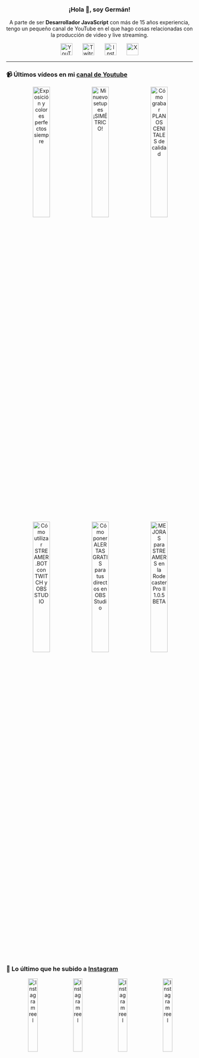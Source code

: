 <p align="center" width="300">
  <h3 align="center">¡Hola 👋, soy Germán!</h3>
</p>

<p align="center">A parte de ser <strong>Desarrollador JavaScript</strong> con más de 15 años experiencia, tengo un pequeño canal de YouTube en el que hago cosas relacionadas con la producción de video y live streaming.</p>

<p align="center">
  <a href="https://youtube.com/@germix" target="blank"><img src="https://cdn.simpleicons.org/youtube/FF0000" alt="YouTube" title="YouTube" width="32px" /></a>
  &#8287;&#8287;&#8287;&#8287;&#8287;
  <a href="https://twitch.tv/germix_tv" target="blank"><img src="https://cdn.simpleicons.org/twitch/9146FF" alt="Twitch" title="Twitch" width="32px" /></a>
  &#8287;&#8287;&#8287;&#8287;&#8287;
  <a href="https://instagram.com/germix_tv" target="blank"><img src="https://cdn.simpleicons.org/instagram/E4405F" alt="Instagram" title="Instagram" width="32px" /></a>
  &#8287;&#8287;&#8287;&#8287;&#8287;
  <a href="https://x.com/germix_tv" target="blank"><img src="https://cdn.simpleicons.org/x/000000" alt="X" title="X" width="32px" />
  </a>
</p>

<hr />

<p align="center">
  <h3>📹 Últimos vídeos en mi <a href="https://youtube.com/@germix?sub_confirmation=1" target="blank">canal de Youtube</a></h3>
</p>
<p align="center">&#8287;<a href="https://youtu.be/7VGfZ_7lhag" target="blank"><img width="30%" src="https://img.youtube.com/vi/7VGfZ_7lhag/mqdefault.jpg" alt="Exposición y colores perfectos siempre" title="Exposición y colores perfectos siempre" /></a>  &#8287;<a href="https://youtu.be/ibEAW0cBqQA" target="blank"><img width="30%" src="https://img.youtube.com/vi/ibEAW0cBqQA/mqdefault.jpg" alt="Mi nuevo setup es ¡SIMÉTRICO!" title="Mi nuevo setup es ¡SIMÉTRICO!" /></a>  &#8287;<a href="https://youtu.be/2XDhlqEN3cE" target="blank"><img width="30%" src="https://img.youtube.com/vi/2XDhlqEN3cE/mqdefault.jpg" alt="Cómo grabar PLANOS CENITALES de calidad" title="Cómo grabar PLANOS CENITALES de calidad" /></a><br />  &#8287;<a href="https://youtu.be/2AilFoiYnlc" target="blank"><img width="30%" src="https://img.youtube.com/vi/2AilFoiYnlc/mqdefault.jpg" alt="Cómo utilizar STREAMER.BOT con TWITCH y OBS STUDIO" title="Cómo utilizar STREAMER.BOT con TWITCH y OBS STUDIO" /></a>  &#8287;<a href="https://youtu.be/3EUPLZjGjkY" target="blank"><img width="30%" src="https://img.youtube.com/vi/3EUPLZjGjkY/mqdefault.jpg" alt="Cómo poner ALERTAS GRATIS para tus directos en OBS Studio" title="Cómo poner ALERTAS GRATIS para tus directos en OBS Studio" /></a>  &#8287;<a href="https://youtu.be/3mLzME7gODA" target="blank"><img width="30%" src="https://img.youtube.com/vi/3mLzME7gODA/mqdefault.jpg" alt="MEJORAS para STREAMERS en la Rodecaster Pro II 1.0.5 BETA" title="MEJORAS para STREAMERS en la Rodecaster Pro II 1.0.5 BETA" /></a></p>

<p align="center">
  <h3>📸 Lo último que he subido a <a href="https://instagram.com/germix_tv" target="blank">Instagram</a></h3>
</p>
<p align="center">&#8287;<a href='https://instagram.com/p/DG3-Hz7tG2o' target='_blank'><img width='22.5%' src='https://scontent-muc2-1.cdninstagram.com/v/t51.2885-15/482893206_18273522145250009_594155479339286124_n.jpg?stp=dst-jpg_e15_p360x360_tt6&efg=eyJ2ZW5jb2RlX3RhZyI6ImltYWdlX3VybGdlbi43MjB4MTI4MC5zZHIuZjc1NzYxLmRlZmF1bHRfY292ZXJfZnJhbWUifQ&_nc_ht=scontent-muc2-1.cdninstagram.com&_nc_cat=105&_nc_oc=Q6cZ2AGY5nupwdHxiTjJ203BoyG7fZzOcjzsZvhz_d4woseUKwLFtF5olH0opS6TyhtL7w8&_nc_ohc=tuuVacml3-EQ7kNvgH8SKTc&_nc_gid=bd06141f4792471180e226226f7f03dd&edm=ACHbZRIBAAAA&ccb=7-5&ig_cache_key=MzU4MjYwNTI0NDI3OTA1NzgzMg%3D%3D.3-ccb7-5&oh=00_AYFBO3WpBM27yj9aZV1_ahUlJvvbDX85vxYjdctHXAG6bQ&oe=67D6A5AE&_nc_sid=c024bc' alt='Instagram reel' /></a>  &#8287;<a href='https://instagram.com/p/DG1W0YStUhY' target='_blank'><img width='22.5%' src='https://scontent-muc2-1.cdninstagram.com/v/t51.2885-15/482676477_18273415525250009_8907864230241733969_n.jpg?stp=dst-jpg_e15_p360x360_tt6&efg=eyJ2ZW5jb2RlX3RhZyI6ImltYWdlX3VybGdlbi43MjB4MTI4MC5zZHIuZjc1NzYxLmRlZmF1bHRfY292ZXJfZnJhbWUifQ&_nc_ht=scontent-muc2-1.cdninstagram.com&_nc_cat=105&_nc_oc=Q6cZ2AGY5nupwdHxiTjJ203BoyG7fZzOcjzsZvhz_d4woseUKwLFtF5olH0opS6TyhtL7w8&_nc_ohc=pcp0dBSWwNoQ7kNvgF1_No0&_nc_gid=bd06141f4792471180e226226f7f03dd&edm=ACHbZRIBAAAA&ccb=7-5&ig_cache_key=MzU4MTg2OTQzNTE2MjgwNjM2MA%3D%3D.3-ccb7-5&oh=00_AYFplOX3h8T0GNUKDpL3Iq5AFMlMt7wsU8cDtTvKqHfOkA&oe=67D69AA4&_nc_sid=c024bc' alt='Instagram reel' /></a>  &#8287;<a href='https://instagram.com/p/DGy8WEmNV-T' target='_blank'><img width='22.5%' src='https://scontent-muc2-1.cdninstagram.com/v/t51.2885-15/483018681_596387996560636_3341626206913871779_n.jpg?stp=dst-jpg_e15_p360x360_tt6&efg=eyJ2ZW5jb2RlX3RhZyI6ImltYWdlX3VybGdlbi42NDB4MTEzNi5zZHIuZjcxODc4Lm5mcmFtZV9jb3Zlcl9mcmFtZSJ9&_nc_ht=scontent-muc2-1.cdninstagram.com&_nc_cat=104&_nc_oc=Q6cZ2AGY5nupwdHxiTjJ203BoyG7fZzOcjzsZvhz_d4woseUKwLFtF5olH0opS6TyhtL7w8&_nc_ohc=lJVLcDBUeiYQ7kNvgHEWFNy&_nc_gid=bd06141f4792471180e226226f7f03dd&edm=ACHbZRIBAAAA&ccb=7-5&ig_cache_key=MzU4MTE5MDA1MzI2ODExOTQ0Mw%3D%3D.3-ccb7-5&oh=00_AYF1zIOuiKCScY0feYSs3A_Vam0SHEuI_JDn9WqykLowbA&oe=67D6AA05&_nc_sid=c024bc' alt='Instagram reel' /></a>  &#8287;<a href='https://instagram.com/p/DGq28RTNOfm' target='_blank'><img width='22.5%' src='https://scontent-muc2-1.cdninstagram.com/v/t51.2885-15/482070130_1025043889660031_2266632807348045640_n.jpg?stp=dst-jpg_e15_p360x360_tt6&efg=eyJ2ZW5jb2RlX3RhZyI6ImltYWdlX3VybGdlbi42NDB4MTEzNi5zZHIuZjcxODc4Lm5mcmFtZV9jb3Zlcl9mcmFtZSJ9&_nc_ht=scontent-muc2-1.cdninstagram.com&_nc_cat=111&_nc_oc=Q6cZ2AGY5nupwdHxiTjJ203BoyG7fZzOcjzsZvhz_d4woseUKwLFtF5olH0opS6TyhtL7w8&_nc_ohc=Vg2-gDvW-cIQ7kNvgFuqd-P&_nc_gid=bd06141f4792471180e226226f7f03dd&edm=ACHbZRIBAAAA&ccb=7-5&ig_cache_key=MzU3ODkxNDQ5MDE1NTMyOTUxMA%3D%3D.3-ccb7-5&oh=00_AYEW1q887Jc9ee-vbn15ionQzOKVf5UOGfwoJahZut41iA&oe=67D6AD3F&_nc_sid=c024bc' alt='Instagram reel' /></a></p>
